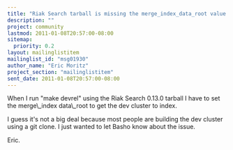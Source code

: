```yaml
---
title: "Riak Search tarball is missing the merge_index_data_root value for	devrel"
description: ""
project: community
lastmod: 2011-01-08T20:57:00-08:00
sitemap:
  priority: 0.2
layout: mailinglistitem
mailinglist_id: "msg01930"
author_name: "Eric Moritz"
project_section: "mailinglistitem"
sent_date: 2011-01-08T20:57:00-08:00
---
```



When I run "make devrel" using the Riak Search 0.13.0 tarball I have
to set the merge\\_index data\\_root to get the dev cluster to index.

I guess it's not a big deal because most people are building the dev
cluster using a git clone. I just wanted to let Basho know about the
issue.

Eric.

